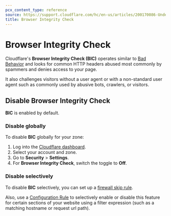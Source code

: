 ```yaml
---
pcx_content_type: reference
source: https://support.cloudflare.com/hc/en-us/articles/200170086-Understanding-the-Cloudflare-Browser-Integrity-Check
title: Browser Integrity Check
---
```


# Browser Integrity Check

Cloudflare's **Browser Integrity Check (BIC)** operates similar to [Bad Behavior](https://bad-behavior.ioerror.us/) and looks for common HTTP headers abused most commonly by spammers and denies access to your page.

It also challenges visitors without a user agent or with a non-standard user agent such as commonly used by abusive bots, crawlers, or visitors.

## Disable Browser Integrity Check

**BIC** is enabled by default.

### Disable globally

To disable **BIC** globally for your zone:

1. Log into the [Cloudflare dashboard](https://dash.cloudflare.com).
2. Select your account and zone.
3. Go to **Security** > **Settings**.
4. For **Browser Integrity Check**, switch the toggle to **Off**.

### Disable selectively

To disable **BIC** selectively, you can set up a [firewall skip rule](/waf/custom-rules/skip/). 

Also, use a [Configuration Rule](/rules/configuration-rules/) to selectively enable or disable this feature for certain sections of your website using a filter expression (such as a matching hostname or request url path).